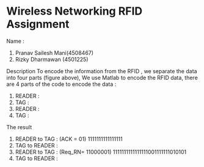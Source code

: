 # Wireless Networking RFID Assignment 
Name : 
1. Pranav Sailesh Mani(4508467)
2. Rizky Dharmawan (4501225)


Description 
To encode the information from the RFID , we separate the data into four parts (figure above), We use Matlab to encode the RFID data, there are 4 parts of the code to encode the data :
1. READER 	:
2. TAG	:
3. READER	:
4. TAG	:

The result 
1. READER  to TAG	 :  (ACK = 01)  1111111111111111
2. TAG to READER	 : 
3.  READER to TAG	 : (Req_RN= 11000001) 1111111111111111001111111010101
4. TAG to READER	 :
